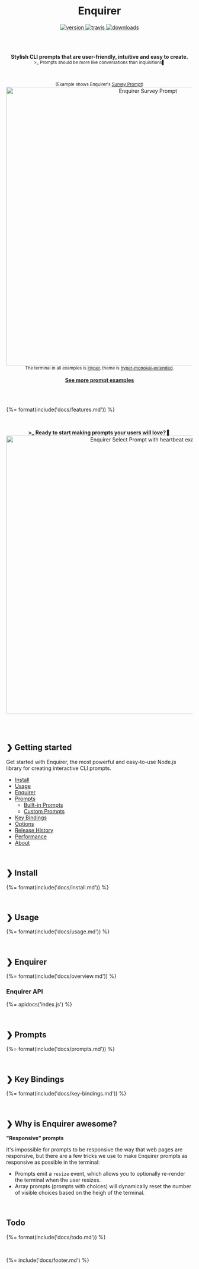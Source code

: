 <h1 align="center">Enquirer</h1>

<p align="center">
  <a href="https://npmjs.org/package/enquirer">
    <img src="https://img.shields.io/npm/v/enquirer.svg" alt="version">
  </a>
  <a href="https://travis-ci.org/enquirer/enquirer">
    <img src="https://img.shields.io/travis/enquirer/enquirer.svg" alt="travis">
  </a>
  <a href="https://npmjs.org/package/enquirer">
    <img src="https://img.shields.io/npm/dm/enquirer.svg" alt="downloads">
  </a>
</p>

<br>
<br>

<p align="center">
  <b>Stylish CLI prompts that are user-friendly, intuitive and easy to create.</b><br>
  <sub>>_ Prompts should be more like conversations than inquisitions▌</sub>
</p>

<br>

<p align="center">
  <sub>(Example shows Enquirer's <a href="#survey-prompt">Survey Prompt</a>)</a></sub>
  <img src="https://raw.githubusercontent.com/enquirer/enquirer/master/media/survey-prompt.gif" alt="Enquirer Survey Prompt" width="750"><br>
  <sub>The terminal in all examples is <a href="https://hyper.is/">Hyper</a>, theme is <a href="https://github.com/jonschlinkert/hyper-monokai-extended">hyper-monokai-extended</a>.</sub><br><br>
  <a href="#built-in-prompts"><strong>See more prompt examples</strong></a>
</p>

<br>
<br>

{%= format(include('docs/features.md')) %}

<br>

<p align="center">
  <b>>_ Ready to start making prompts your users will love? ▌</b><br>
  <img src="https://raw.githubusercontent.com/enquirer/enquirer/master/media/heartbeat.gif" alt="Enquirer Select Prompt with heartbeat example" width="750">
</p>

<br>
<br>

## ❯ Getting started

Get started with Enquirer, the most powerful and easy-to-use Node.js library for creating interactive CLI prompts. 

- [Install](#-install)
- [Usage](#-usage)
- [Enquirer](#-enquirer)
- [Prompts](#-prompts)
  * [Built-in Prompts](#-prompts)
  * [Custom Prompts](#-custom-prompts)
- [Key Bindings](#-key-bindings)
- [Options](#-options)
- [Release History](#-release-history)
- [Performance](#-performance)
- [About](#-about)

<br>

## ❯ Install
{%= format(include('docs/install.md')) %}

<br>

## ❯ Usage
{%= format(include('docs/usage.md')) %}

<br>

## ❯ Enquirer
{%= format(include('docs/overview.md')) %}

### Enquirer API
{%= apidocs('index.js') %}

<br>

## ❯ Prompts
{%= format(include('docs/prompts.md')) %}

<br>

## ❯ Key Bindings
{%= format(include('docs/key-bindings.md')) %}

<br>

## ❯ Why is Enquirer awesome?

**"Responsive" prompts**

It's impossible for prompts to be responsive the way that web pages are responsive, but there are a few tricks we use to make Enquirer prompts as responsive as possible in the terminal:

- Prompts emit a `resize` event, which allows you to optionally re-render the terminal when the user resizes.
- Array prompts (prompts with choices) will dynamically reset the number of visible choices based on the heigh of the terminal. 


<br>

## Todo
{%= format(include('docs/todo.md')) %}

<br>

{%= include('docs/footer.md') %}
